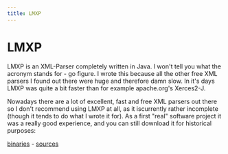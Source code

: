 ```yaml
--- 
title: LMXP
---
```


LMXP
====

LMXP is an XML-Parser completely written in Java. 
I won't tell you what the acronym stands for - go figure. I wrote this because all the 
other free XML parsers I found out there were huge and therefore damn slow. 
In it's days LMXP was quite a bit faster than for example apache.org's Xerces2-J.

Nowadays there are a lot of excellent, fast and free XML parsers out there so I don't 
recommend using LMXP at all, as it iscurrently rather incomplete (though it tends to do 
what I wrote it for). As a first "real" software project it was a really good experience, 
and you can still download it for historical purposes:

[binaries](/files/tinkerings/lmxp.jar) - [sources](/files/tinkerings/lmxp_src.tgz)



